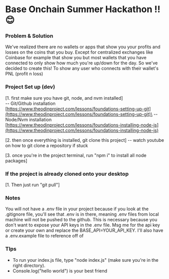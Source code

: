 # Base Onchain Summer Hackathon ‼ ️😊

### Problem & Solution
We've realized there are no wallets or apps that show you your profits and losses on the coins that you buy. Except for centralized exchanges like Coinbase for example that show you but most wallets that you have connected to only show how much you're up/down for the day. So we've decided to create this! To show any user who connects with their wallet's PNL (profit n loss)
### Project Set up (dev)
[1. first make sure you have git, node, and nvm installed]\
-- Git/Github installation [https://www.theodinproject.com/lessons/foundations-setting-up-git](https://www.theodinproject.com/lessons/foundations-setting-up-git)\
--Node/Nvm installation [https://www.theodinproject.com/lessons/foundations-installing-node-js](https://www.theodinproject.com/lessons/foundations-installing-node-js)

[2. then once everything is installed, git clone this project]
-- watch youtube on how to git clone a repository if stuck

[3. once you're in the project terminal, run "npm i" to install all node packages]

### If the project is already cloned onto your desktop
[1. Then just run "git pull"]

### Notes
You will not have a .env file in your project because if you look at the .gitignore file, you'll see that .env is in there, meaning .env files from local machine will not be pushed to the github. This is necessary because you don't want to expose your API keys in the .env file. Msg me for the api key or create your own and replace the BASE_API=YOUR_API_KEY. I'll also have a .env.example file to reference off of

### TIps
- To run your index.js file, type "node index.js" (make sure you're in the right directory). 
- Console.log("hello world") is your best friend